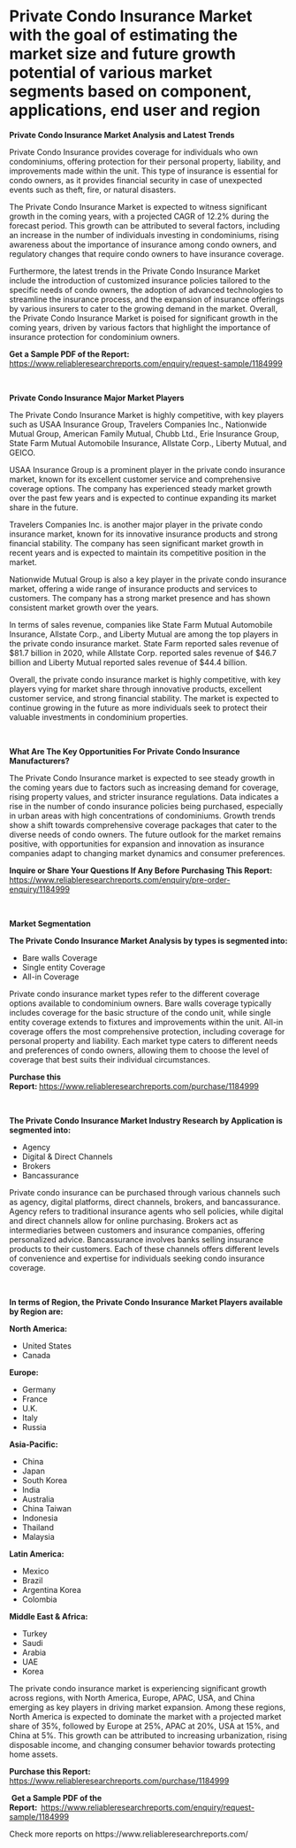 <p><h1>Private Condo Insurance Market with the goal of estimating the market size and future growth potential of various market segments based on component, applications, end user and region</h1></p><p><strong>Private Condo Insurance Market Analysis and Latest Trends</strong></p>
<p><p>Private Condo Insurance provides coverage for individuals who own condominiums, offering protection for their personal property, liability, and improvements made within the unit. This type of insurance is essential for condo owners, as it provides financial security in case of unexpected events such as theft, fire, or natural disasters.</p><p>The Private Condo Insurance Market is expected to witness significant growth in the coming years, with a projected CAGR of 12.2% during the forecast period. This growth can be attributed to several factors, including an increase in the number of individuals investing in condominiums, rising awareness about the importance of insurance among condo owners, and regulatory changes that require condo owners to have insurance coverage.</p><p>Furthermore, the latest trends in the Private Condo Insurance Market include the introduction of customized insurance policies tailored to the specific needs of condo owners, the adoption of advanced technologies to streamline the insurance process, and the expansion of insurance offerings by various insurers to cater to the growing demand in the market. Overall, the Private Condo Insurance Market is poised for significant growth in the coming years, driven by various factors that highlight the importance of insurance protection for condominium owners.</p></p>
<p><strong>Get a Sample PDF of the Report:&nbsp;</strong> <a href="https://www.reliableresearchreports.com/enquiry/request-sample/1184999">https://www.reliableresearchreports.com/enquiry/request-sample/1184999</a></p>
<p>&nbsp;</p>
<p><strong>Private Condo Insurance Major Market Players</strong></p>
<p><p>The Private Condo Insurance Market is highly competitive, with key players such as USAA Insurance Group, Travelers Companies Inc., Nationwide Mutual Group, American Family Mutual, Chubb Ltd., Erie Insurance Group, State Farm Mutual Automobile Insurance, Allstate Corp., Liberty Mutual, and GEICO.</p><p>USAA Insurance Group is a prominent player in the private condo insurance market, known for its excellent customer service and comprehensive coverage options. The company has experienced steady market growth over the past few years and is expected to continue expanding its market share in the future.</p><p>Travelers Companies Inc. is another major player in the private condo insurance market, known for its innovative insurance products and strong financial stability. The company has seen significant market growth in recent years and is expected to maintain its competitive position in the market.</p><p>Nationwide Mutual Group is also a key player in the private condo insurance market, offering a wide range of insurance products and services to customers. The company has a strong market presence and has shown consistent market growth over the years.</p><p>In terms of sales revenue, companies like State Farm Mutual Automobile Insurance, Allstate Corp., and Liberty Mutual are among the top players in the private condo insurance market. State Farm reported sales revenue of $81.7 billion in 2020, while Allstate Corp. reported sales revenue of $46.7 billion and Liberty Mutual reported sales revenue of $44.4 billion.</p><p>Overall, the private condo insurance market is highly competitive, with key players vying for market share through innovative products, excellent customer service, and strong financial stability. The market is expected to continue growing in the future as more individuals seek to protect their valuable investments in condominium properties.</p></p>
<p>&nbsp;</p>
<p><strong>What Are The Key Opportunities For Private Condo Insurance Manufacturers?</strong></p>
<p><p>The Private Condo Insurance market is expected to see steady growth in the coming years due to factors such as increasing demand for coverage, rising property values, and stricter insurance regulations. Data indicates a rise in the number of condo insurance policies being purchased, especially in urban areas with high concentrations of condominiums. Growth trends show a shift towards comprehensive coverage packages that cater to the diverse needs of condo owners. The future outlook for the market remains positive, with opportunities for expansion and innovation as insurance companies adapt to changing market dynamics and consumer preferences.</p></p>
<p><strong>Inquire or Share Your Questions If Any Before Purchasing This Report:</strong> <a href="https://www.reliableresearchreports.com/enquiry/pre-order-enquiry/1184999">https://www.reliableresearchreports.com/enquiry/pre-order-enquiry/1184999</a></p>
<p>&nbsp;</p>
<p><strong>Market Segmentation</strong></p>
<p><strong>The Private Condo Insurance Market Analysis by types is segmented into:</strong></p>
<p><ul><li>Bare walls Coverage</li><li>Single entity Coverage</li><li>All-in Coverage</li></ul></p>
<p><p>Private condo insurance market types refer to the different coverage options available to condominium owners. Bare walls coverage typically includes coverage for the basic structure of the condo unit, while single entity coverage extends to fixtures and improvements within the unit. All-in coverage offers the most comprehensive protection, including coverage for personal property and liability. Each market type caters to different needs and preferences of condo owners, allowing them to choose the level of coverage that best suits their individual circumstances.</p></p>
<p><strong>Purchase this Report:&nbsp;</strong><a href="https://www.reliableresearchreports.com/purchase/1184999">https://www.reliableresearchreports.com/purchase/1184999</a></p>
<p>&nbsp;</p>
<p><strong>The Private Condo Insurance Market Industry Research by Application is segmented into:</strong></p>
<p><ul><li>Agency</li><li>Digital & Direct Channels</li><li>Brokers</li><li>Bancassurance</li></ul></p>
<p><p>Private condo insurance can be purchased through various channels such as agency, digital platforms, direct channels, brokers, and bancassurance. Agency refers to traditional insurance agents who sell policies, while digital and direct channels allow for online purchasing. Brokers act as intermediaries between customers and insurance companies, offering personalized advice. Bancassurance involves banks selling insurance products to their customers. Each of these channels offers different levels of convenience and expertise for individuals seeking condo insurance coverage.</p></p>
<p>&nbsp;</p>
<p><strong>In terms of Region, the Private Condo Insurance Market Players available by Region are:</strong></p>
<p>
    <p> <strong> North America: </strong>
        <ul>
            <li>United States</li>
            <li>Canada</li>
        </ul>
        </p> 
    <p> <strong> Europe: </strong>
        <ul>
            <li>Germany</li>
            <li>France</li>
            <li>U.K.</li>
            <li>Italy</li>
            <li>Russia</li>
        </ul>
        </p> 
    <p> <strong> Asia-Pacific: </strong>
        <ul>
            <li>China</li>
            <li>Japan</li>
            <li>South Korea</li>
            <li>India</li>
            <li>Australia</li>
            <li>China Taiwan</li>
            <li>Indonesia</li>
            <li>Thailand</li>
            <li>Malaysia</li>
        </ul>
        </p> 
    <p> <strong> Latin America: </strong>
        <ul>
            <li>Mexico</li>
            <li>Brazil</li>
            <li>Argentina Korea</li>
            <li>Colombia</li>
        </ul>
        </p> 
    <p> <strong> Middle East & Africa: </strong>
        <ul>
            <li>Turkey</li>
            <li>Saudi</li>
            <li>Arabia</li>
            <li>UAE</li>
            <li>Korea</li>
        </ul>
    </p>
    </p>
<p><p>The private condo insurance market is experiencing significant growth across regions, with North America, Europe, APAC, USA, and China emerging as key players in driving market expansion. Among these regions, North America is expected to dominate the market with a projected market share of 35%, followed by Europe at 25%, APAC at 20%, USA at 15%, and China at 5%. This growth can be attributed to increasing urbanization, rising disposable income, and changing consumer behavior towards protecting home assets.</p></p>
<p><strong>Purchase this Report: </strong><a href="https://www.reliableresearchreports.com/purchase/1184999">https://www.reliableresearchreports.com/purchase/1184999</a></p>
<p>&nbsp;<strong>Get a Sample PDF of the Report:&nbsp;&nbsp;</strong><a href="https://www.reliableresearchreports.com/enquiry/request-sample/1184999">https://www.reliableresearchreports.com/enquiry/request-sample/1184999</a></p>
<p><strong></strong></p>
<p>Check more reports on https://www.reliableresearchreports.com/</p>